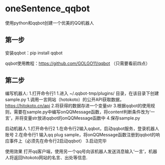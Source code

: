 # oneSentence_qqbot
使用python和qqbot创建一个优美的QQ机器人


## 第一步
  安装qqbot：pip install qqbot
  
  qqbot使用教程：https://github.com/GOLGO11/qqbot （只需要看前四点）

## 第二步
 编写机器人:
  1.打开命令行1
  1.进入 ~/.qqbot-tmp/plugins/ 目录，在该目录下创建sample.py
  1.调用一言网站（hotokoto）的公开API获取数据，https://hitokoto.cn/api
  2.将获得的数据存进一个变量str
  3.根据qqbot的使用规则，需要在sample.py中编写onQQMessage函数，将content判断条件改为‘一言’，并将变量str放进qqbot的onQQMessage函数中
  4.保存sample.py
 
 启动机器人
  1.打开命令行2
  1.在命令行2输入qqbot，启动qqbot服务，登录机器人账号
  2.在命令行1 输入qq plug sample，将onQQMessage函数注册到qqbot的响应事件上（必须先在命令行2启动qqbot）
  3.启动完毕
  
 使用效果
 打开qq客户端，使用另一个qq号向该机器人发送消息输入‘一言’，机器人将返回hitokoto网站的名言、出处等信息.
 
  
  

